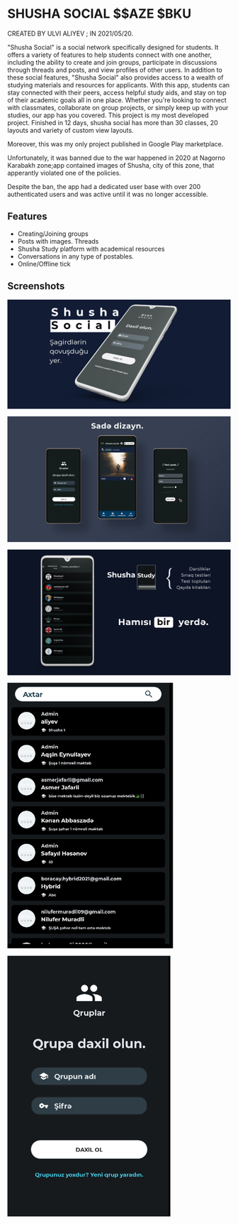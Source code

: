 
# SHUSHA SOCIAL $$AZE $BKU

CREATED BY ULVI ALIYEV ; IN 2021/05/20.

"Shusha Social" is a social network specifically designed for students. It offers a variety of features to help students connect with one another, including the ability to create and join groups, participate in discussions through threads and posts, and view profiles of other users. In addition to these social features, "Shusha Social" also provides access to a wealth of studying materials and resources for applicants. With this app, students can stay connected with their peers, access helpful study aids, and stay on top of their academic goals all in one place. Whether you're looking to connect with classmates, collaborate on group projects, or simply keep up with your studies, our app has you covered.
This project is my most developed project. Finished in 12 days, shusha social has more than 30 classes, 20 layouts and variety of custom view layouts.

Moreover, this was my only project published in Google Play marketplace.

Unfortunately, it was banned due to the war happened in 2020 at Nagorno Karabakh zone;app contained images of Shusha, city of this zone, that apperantly violated one of the policies.

Despite the ban, the app had a dedicated user base with over 200 authenticated users and was active until it was no longer accessible.


## Features

- Creating/Joining groups
- Posts with images. Threads
- Shusha Study platform with academical resources
- Conversations in any type of postables.
- Online/Offline tick



## Screenshots

![App Screenshot](https://raw.githubusercontent.com/ulvial1ev/shusha_social/master/app/src/main/res/preview.jpg)

![App Screenshot](https://raw.githubusercontent.com/ulvial1ev/shusha_social/master/app/src/main/res/second.jpg)

![App Screenshot](https://raw.githubusercontent.com/ulvial1ev/shusha_social/master/app/src/main/res/third.jpg)

![App Screenshot](https://raw.githubusercontent.com/ulvial1ev/shusha_social/master/app/src/main/res/ss1.PNG)

![App Screenshot](https://raw.githubusercontent.com/ulvial1ev/shusha_social/master/app/src/main/res/ss2.PNG)

